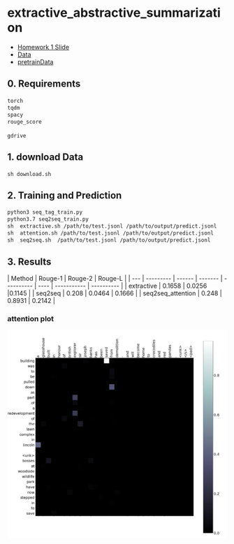# extractive_abstractive_summarization
* [Homework 1 Slide](https://docs.google.com/presentation/d/1omvZRbcbpo1gQ2hlktPV9gZzuAfEHcsJa18IoytgQjk/edit#slide=id.g8130877143_0_0)
* [Data](https://drive.google.com/drive/folders/1L_ayPqKlm6KmimjTHvheLQgm2EZfajh4)
* [pretrainData](https://drive.google.com/drive/folders/1xIU1EoUf0P5z0tRmcVH5zz7APwFZ4BWe)

## 0. Requirements
```
torch
tqdm
spacy
rouge_score

gdrive
```
## 1. download Data
```
sh download.sh
```
## 2. Training and Prediction
```
python3 seq_tag_train.py 
python3.7 seq2seq_train.py
sh  extractive.sh /path/to/test.jsonl /path/to/output/predict.jsonl
sh  attention.sh /path/to/test.jsonl /path/to/output/predict.jsonl
sh  seq2seq.sh  /path/to/test.jsonl /path/to/output/predict.jsonl
```

## 3. Results

| Method | Rouge-1 | Rouge-2 | Rouge-L | 
| --- | --------- | ------ | ------- | ---------- | ---- | ----------- | ---------- |
| extractive      | 0.1658 | 0.0256 |0.1145            |
| seq2seq      | 0.208 |  0.0464 | 0.1666 |
| seq2seq_attention      | 0.248         | 0.8931 | 0.2142  |

### attention plot

<img src='./extractive_abstractive_summarization/result/attn_plot.PNG'>






